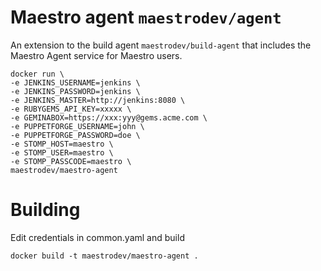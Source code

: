# Maestro agent `maestrodev/agent`

An extension to the build agent `maestrodev/build-agent` that includes the Maestro Agent service for Maestro users.

    docker run \
    -e JENKINS_USERNAME=jenkins \
    -e JENKINS_PASSWORD=jenkins \
    -e JENKINS_MASTER=http://jenkins:8080 \
    -e RUBYGEMS_API_KEY=xxxxx \
    -e GEMINABOX=https://xxx:yyy@gems.acme.com \
    -e PUPPETFORGE_USERNAME=john \
    -e PUPPETFORGE_PASSWORD=doe \
    -e STOMP_HOST=maestro \
    -e STOMP_USER=maestro \
    -e STOMP_PASSCODE=maestro \
    maestrodev/maestro-agent

# Building

Edit credentials in common.yaml and build

    docker build -t maestrodev/maestro-agent .
